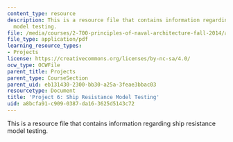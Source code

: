 ```yaml
---
content_type: resource
description: This is a resource file that contains information regarding ship resistance
  model testing.
file: /media/courses/2-700-principles-of-naval-architecture-fall-2014/a8bcfa91c9090387da163625d5143c72_MIT2_700F14_project_6.pdf
file_type: application/pdf
learning_resource_types:
- Projects
license: https://creativecommons.org/licenses/by-nc-sa/4.0/
ocw_type: OCWFile
parent_title: Projects
parent_type: CourseSection
parent_uid: eb131430-2300-bb30-a25a-3feae3bbac03
resourcetype: Document
title: 'Project 6: Ship Resistance Model Testing'
uid: a8bcfa91-c909-0387-da16-3625d5143c72
---
```

This is a resource file that contains information regarding ship resistance model testing.